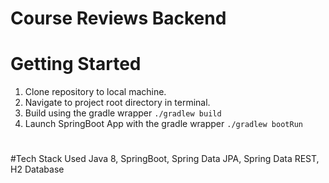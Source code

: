 # Course Reviews Backend

# Getting Started
1. Clone repository to local machine.
2. Navigate to project root directory in terminal.
3. Build using the gradle wrapper
   ` ./gradlew build `
4. Launch SpringBoot App with the gradle wrapper
    `./gradlew bootRun`
    
# 


#Tech Stack Used
Java 8, SpringBoot, Spring Data JPA, Spring Data REST, H2 Database 